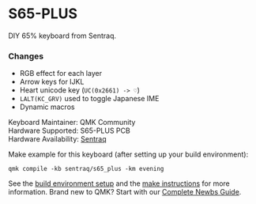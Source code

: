 S65-PLUS
=====

DIY 65% keyboard from Sentraq.

### Changes

- RGB effect for each layer
- Arrow keys for IJKL
- Heart unicode key (`UC(0x2661) -> ♡`)
- `LALT(KC_GRV)` used to toggle Japanese IME
- Dynamic macros

Keyboard Maintainer: QMK Community  
Hardware Supported: S65-PLUS PCB  
Hardware Availability: [Sentraq](https://sentraq.com/collections/kits/products/s65-plus-diy-keyboard-kit)

Make example for this keyboard (after setting up your build environment):

    qmk compile -kb sentraq/s65_plus -km evening

See the [build environment setup](https://docs.qmk.fm/#/getting_started_build_tools) and the [make instructions](https://docs.qmk.fm/#/getting_started_make_guide) for more information. Brand new to QMK? Start with our [Complete Newbs Guide](https://docs.qmk.fm/#/newbs).
